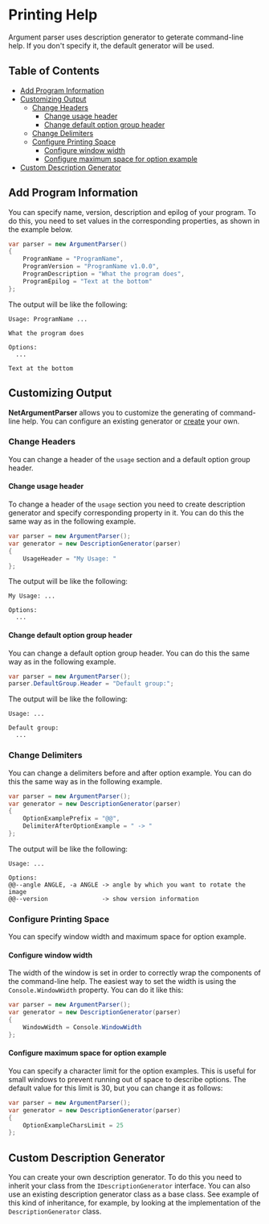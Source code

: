 # Printing Help
Argument parser uses description generator to geterate command-line help. If you don't specify it, the default generator will be used.

## Table of Contents
*    [Add Program Information](#add-program-information)
*    [Customizing Output](#customizing-output)
     *    [Change Headers](#change-headers)
          *    [Change usage header](#change-usage-header)
          *    [Change default option group header](#change-default-option-group-header)
     *    [Change Delimiters](#change-delimiters)
     *    [Configure Printing Space](#configure-printing-space)
          *    [Configure window width](#configure-window-width)
          *    [Configure maximum space for option example](#configure-maximum-space-for-option-example)
*    [Custom Description Generator](#custom-description-generator)

## Add Program Information
You can specify name, version, description and epilog of your program. To do this, you need to set values in the corresponding properties, as shown in the example below.

```cs
var parser = new ArgumentParser()
{
    ProgramName = "ProgramName",
    ProgramVersion = "ProgramName v1.0.0",
    ProgramDescription = "What the program does",
    ProgramEpilog = "Text at the bottom"
};
```

The output will be like the following:

```
Usage: ProgramName ...

What the program does

Options:
  ...

Text at the bottom
```

## Customizing Output
**NetArgumentParser** allows you to customize the generating of command-line help. You can configure an existing generator or [create](#custom-description-generator) your own.

### Change Headers
You can change a header of the `usage` section and a default option group header.

#### Change usage header
To change a header of the `usage` section you need to create description generator and specify corresponding property in it. You can do this the same way as in the following example.

```cs
var parser = new ArgumentParser();
var generator = new DescriptionGenerator(parser)
{
    UsageHeader = "My Usage: "
};
```

The output will be like the following:

```
My Usage: ...

Options:
  ...
```

#### Change default option group header
You can change a default option group header. You can do this the same way as in the following example.

```cs
var parser = new ArgumentParser();
parser.DefaultGroup.Header = "Default group:";
```

The output will be like the following:

```
Usage: ...

Default group:
  ...
```

### Change Delimiters
You can change a delimiters before and after option example. You can do this the same way as in the following example.

```cs
var parser = new ArgumentParser();
var generator = new DescriptionGenerator(parser)
{
    OptionExamplePrefix = "@@",
    DelimiterAfterOptionExample = " -> "
};
```

The output will be like the following:

```
Usage: ...

Options:
@@--angle ANGLE, -a ANGLE -> angle by which you want to rotate the image
@@--version               -> show version information
```

### Configure Printing Space
You can specify window width and maximum space for option example.

#### Configure window width
The width of the window is set in order to correctly wrap the components of the command-line help. The easiest way to set the width is using the `Console.WindowWidth` property. You can do it like this:

```cs
var parser = new ArgumentParser();
var generator = new DescriptionGenerator(parser)
{
    WindowWidth = Console.WindowWidth
};
```

#### Configure maximum space for option example
You can specify a character limit for the option examples. This is useful for small windows to prevent running out of space to describe options. The default value for this limit is 30, but you can change it as follows:

```cs
var parser = new ArgumentParser();
var generator = new DescriptionGenerator(parser)
{
    OptionExampleCharsLimit = 25
};
```

## Custom Description Generator
You can create your own description generator. To do this you need to inherit your class from the `IDescriptionGenerator` interface. You can also use an existing description generator class as a base class. See example of this kind of inheritance, for example, by looking at the implementation of the `DescriptionGenerator` class.
